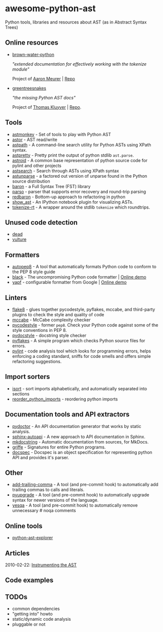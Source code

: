 # awesome-python-ast
Python tools, libraries and resources about AST (as in Abstract Syntax Trees)


## Online resources

- [brown-water-python](https://www.asmeurer.com/brown-water-python/)

    _"extended documentation for effectively working with the tokenize module"_

    Project of [Aaron Meurer](https://twitter.com/asmeurer) |
    [Repo](https://github.com/asmeurer/brown-water-python)

- [greentreesnakes](https://greentreesnakes.readthedocs.io/)

    _"the missing Python AST docs"_

    Project of [Thomas Kluyver](https://twitter.com/takluyver) |
    [Repo](https://bitbucket.org/takluyver/greentreesnakes).


## Tools

- [astmonkey](https://github.com/mutpy/astmonkey) - Set of tools to play with Python AST
- [astor](https://github.com/berkerpeksag/astor) - AST read/write
- [astpath](https://github.com/hchasestevens/astpath) - A command-line search utility for Python ASTs using XPath syntax.
- [astpretty](https://github.com/asottile/astpretty) - Pretty print the output of python stdlib `ast.parse`.
- [astroid](https://github.com/PyCQA/astroid) - A common base representation of python source code for pylint and other projects
- [astsearch](https://github.com/takluyver/astsearch) - Search through ASTs using XPath syntax
- [astunparse](https://github.com/simonpercivall/astunparse) - a factored out version of unparse found in the Python source distribution
- [baron](https://github.com/PyCQA/baron) - a Full Syntax Tree (FST) library
- [parso](https://github.com/davidhalter/parso) - parser that supports error recovery and round-trip parsing
- [redbaron](https://github.com/PyCQA/redbaron) - Bottom-up approach to refactoring in python
- [show_ast](https://github.com/hchasestevens/show_ast) - An IPython notebook plugin for visualizing ASTs.
- [tokenize-rt](https://github.com/asottile/tokenize-rt) - A wrapper around the stdlib `tokenize` which roundtrips.


## Unused code detection
- [dead](https://github.com/asottile/dead)
- [vulture](https://github.com/jendrikseipp/vulture)


## Formatters
- [autopep8](https://github.com/hhatto/autopep8) - A tool that automatically formats Python code to conform to the PEP 8 style guide
- [black](https://github.com/python/black) - The uncompromising Python code formatter | [Online demo](https://black.now.sh)
- [yapf](https://github.com/google/yapf) - configurable formatter from Google | [Online demo](https://yapf.now.sh/)


## Linters
- [flake8](https://gitlab.com/pycqa/flake8) - glues together pycodestyle, pyflakes, mccabe, and third-party plugins to check the style and quality of code 
- [mccabe](https://github.com/PyCQA/mccabe) - McCabe complexity checker
- [pycodestyle](https://github.com/PyCQA/pycodestyle) - former `pep8`. Check your Python code against some of the style conventions in PEP 8.
- [pydocstyle](https://github.com/PyCQA/pydocstyle) - docstring style checker 
- [pyflakes](https://github.com/PyCQA/pyflakes) - A simple program which checks Python source files for errors.
- [pylint](https://github.com/PyCQA/pylint) - code analysis tool which looks for programming errors, helps enforcing a coding standard, sniffs for code smells and offers simple refactoring suggestions.

## Import sorters
- [isort](https://github.com/timothycrosley/isort) - sort imports alphabetically, and automatically separated into sections
- [reorder_python_imports](https://github.com/asottile/reorder_python_imports) - reordering python imports


## Documentation tools and API extractors
- [pydoctor](https://github.com/twisted/pydoctor) - An API documentation generator that works by static analysis.
- [sphinx-autoapi](https://github.com/readthedocs/sphinx-autoapi) - A new approach to API documentation in Sphinx.
- [mkdocstring](https://github.com/mkdocstrings/mkdocstrings) - Automatic documentation from sources, for MkDocs.
- [griffe](https://github.com/mkdocstrings/griffe) - Signatures for entire Python programs.
- [docspec](https://github.com/NiklasRosenstein/docspec) - Docspec is an object specification for representing python API and provides it's parser.


## Other
- [add-trailing-comma](https://github.com/asottile/add-trailing-comma) - A tool (and pre-commit hook) to automatically add trailing commas to calls and literals.
- [pyupgrade](https://github.com/asottile/pyupgrade) - A tool (and pre-commit hook) to automatically upgrade syntax for newer versions of the language.
- [yesqa](https://github.com/asottile/yesqa) - A tool (and pre-commit hook) to automatically remove unnecessary # noqa comments


## Online tools
- [python-ast-explorer](https://github.com/maligree/python-ast-explorer)


## Articles
2010-02-22: [Instrumenting the AST](http://www.dalkescientific.com/writings/diary/archive/2010/02/22/instrumenting_the_ast.html)


## Code examples


## TODOs
- common dependencies
- "getting into" howto
- static/dynamic code analysis
- pluggable or not
